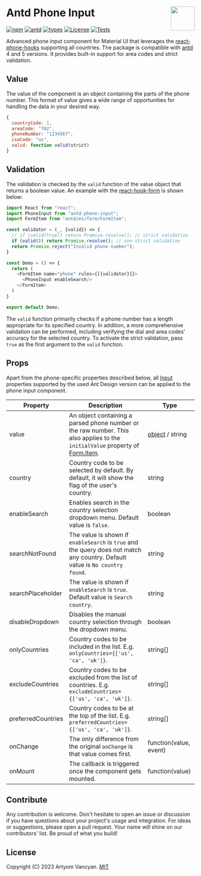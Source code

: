 # Antd Phone Input <img src="https://github.com/typesnippet.png" align="right" height="64" />

[![npm](https://img.shields.io/npm/v/antd-phone-input)](https://www.npmjs.com/package/antd-phone-input)
[![antd](https://img.shields.io/badge/antd-4.x%20%7C%205.x-blue)](https://github.com/ant-design/ant-design)
[![types](https://img.shields.io/npm/types/antd-phone-input)](https://www.npmjs.com/package/antd-phone-input)
[![License](https://img.shields.io/npm/l/antd-phone-input)](https://github.com/typesnippet/antd-phone-input/blob/master/LICENSE)
[![Tests](https://github.com/typesnippet/antd-phone-input/actions/workflows/tests.yml/badge.svg)](https://github.com/typesnippet/antd-phone-input/actions/workflows/tests.yml)

Advanced phone input component for Material UI that leverages the [react-phone-hooks](https://www.npmjs.com/package/react-phone-hooks) supporting all countries. The package is compatible with [antd](https://github.com/ant-design/ant-design) 4 and 5 versions. It provides built-in support for area codes and strict validation.

## Value

The value of the component is an object containing the parts of the phone number. This format of value gives a wide range of opportunities for handling the data in your desired way.

```javascript
{
  countryCode: 1,
  areaCode: "702",
  phoneNumber: "1234567",
  isoCode: "us",
  valid: function valid(strict)
}
```

## Validation

The validation is checked by the `valid` function of the value object that returns a boolean value. An example with the [react-hook-form](https://www.npmjs.com/package/react-hook-form) is shown below:

```javascript
import React from "react";
import PhoneInput from "antd-phone-input";
import FormItem from "antd/es/form/FormItem";

const validator = (_, {valid}) => {
  // if (valid(true)) return Promise.resolve(); // strict validation
  if (valid()) return Promise.resolve(); // non-strict validation
  return Promise.reject("Invalid phone number");
}

const Demo = () => {
  return (
    <FormItem name="phone" rules={[{validator}]}>
      <PhoneInput enableSearch/>
    </FormItem>
  )
}

export default Demo;
```

The `valid` function primarily checks if a phone number has a length appropriate for its specified country. In addition, a more comprehensive validation can be performed, including verifying the dial and area codes' accuracy for the selected country. To activate the strict validation, pass `true` as the first argument to the `valid` function.

## Props

Apart from the phone-specific properties described below, all [Input](https://ant.design/components/input#input) properties supported by the used Ant Design version can be applied to the phone input component.

| Property           | Description                                                                                                                                                                 | Type                      |
|--------------------|-----------------------------------------------------------------------------------------------------------------------------------------------------------------------------|---------------------------|
| value              | An object containing a parsed phone number or the raw number. This also applies to the `initialValue` property of [Form.Item](https://ant.design/components/form#formitem). | [object](#value) / string |
| country            | Country code to be selected by default. By default, it will show the flag of the user's country.                                                                            | string                    |
| enableSearch       | Enables search in the country selection dropdown menu. Default value is `false`.                                                                                            | boolean                   |
| searchNotFound     | The value is shown if `enableSearch` is `true` and the query does not match any country. Default value is `No country found`.                                               | string                    |
| searchPlaceholder  | The value is shown if `enableSearch` is `true`. Default value is `Search country`.                                                                                          | string                    |
| disableDropdown    | Disables the manual country selection through the dropdown menu.                                                                                                            | boolean                   |
| onlyCountries      | Country codes to be included in the list. E.g. `onlyCountries={['us', 'ca', 'uk']}`.                                                                                        | string[]                  |
| excludeCountries   | Country codes to be excluded from the list of countries. E.g. `excludeCountries={['us', 'ca', 'uk']}`.                                                                      | string[]                  |
| preferredCountries | Country codes to be at the top of the list. E.g. `preferredCountries={['us', 'ca', 'uk']}`.                                                                                 | string[]                  |
| onChange           | The only difference from the original `onChange` is that value comes first.                                                                                                 | function(value, event)    |
| onMount            | The callback is triggered once the component gets mounted.                                                                                                                  | function(value)           |

## Contribute

Any contribution is welcome. Don't hesitate to open an issue or discussion if you have questions about your project's usage and integration. For ideas or suggestions, please open a pull request. Your name will shine on our contributors' list. Be proud of what you build!

## License

Copyright (C) 2023 Artyom Vancyan. [MIT](LICENSE)

